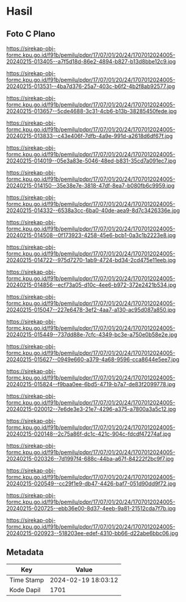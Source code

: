 # Hasil

## Foto C Plano

https://sirekap-obj-formc.kpu.go.id/f91b/pemilu/pdpr/17/07/01/20/24/1707012024005-20240215-013405--a7f5d18d-86e2-4894-b827-b13d8bbe12c9.jpg

https://sirekap-obj-formc.kpu.go.id/f91b/pemilu/pdpr/17/07/01/20/24/1707012024005-20240215-013531--4ba7d376-25a7-403c-b6f2-4b2f8ab92577.jpg

https://sirekap-obj-formc.kpu.go.id/f91b/pemilu/pdpr/17/07/01/20/24/1707012024005-20240215-013657--5cde4688-3c31-4cb6-b13b-38285450fede.jpg

https://sirekap-obj-formc.kpu.go.id/f91b/pemilu/pdpr/17/07/01/20/24/1707012024005-20240215-013833--c43e406f-7dfb-4a9e-991d-a2618d6df67f.jpg

https://sirekap-obj-formc.kpu.go.id/f91b/pemilu/pdpr/17/07/01/20/24/1707012024005-20240215-014019--05e3a83e-5046-48ed-b831-35cd7a091ec7.jpg

https://sirekap-obj-formc.kpu.go.id/f91b/pemilu/pdpr/17/07/01/20/24/1707012024005-20240215-014150--35e38e7e-3818-47df-8ea7-b080fb6c9959.jpg

https://sirekap-obj-formc.kpu.go.id/f91b/pemilu/pdpr/17/07/01/20/24/1707012024005-20240215-014332--6538a3cc-6ba0-40de-aea9-8d7c3426336e.jpg

https://sirekap-obj-formc.kpu.go.id/f91b/pemilu/pdpr/17/07/01/20/24/1707012024005-20240215-014508--0f173923-4258-45e6-bcb1-0a3c1b2223e8.jpg

https://sirekap-obj-formc.kpu.go.id/f91b/pemilu/pdpr/17/07/01/20/24/1707012024005-20240215-014722--975d7270-1ab9-4724-bd34-2cd475e11eeb.jpg

https://sirekap-obj-formc.kpu.go.id/f91b/pemilu/pdpr/17/07/01/20/24/1707012024005-20240215-014856--ecf73a05-d10c-4ee6-b972-372e2421b534.jpg

https://sirekap-obj-formc.kpu.go.id/f91b/pemilu/pdpr/17/07/01/20/24/1707012024005-20240215-015047--227e6478-3ef2-4aa7-a130-ac95d087a850.jpg

https://sirekap-obj-formc.kpu.go.id/f91b/pemilu/pdpr/17/07/01/20/24/1707012024005-20240215-015449--737dd88e-7cfc-4349-bc3e-a750e0b58e2e.jpg

https://sirekap-obj-formc.kpu.go.id/f91b/pemilu/pdpr/17/07/01/20/24/1707012024005-20240215-015627--0949e660-a379-4a68-9596-cca8644e5ee7.jpg

https://sirekap-obj-formc.kpu.go.id/f91b/pemilu/pdpr/17/07/01/20/24/1707012024005-20240215-015824--f9baa0ee-6bd5-4719-b7a7-de83f2099778.jpg

https://sirekap-obj-formc.kpu.go.id/f91b/pemilu/pdpr/17/07/01/20/24/1707012024005-20240215-020012--7e6de3e3-21e7-4296-a375-a7800a3a5c12.jpg

https://sirekap-obj-formc.kpu.go.id/f91b/pemilu/pdpr/17/07/01/20/24/1707012024005-20240215-020148--2c75a86f-dc1c-421c-904c-fdcdf47274af.jpg

https://sirekap-obj-formc.kpu.go.id/f91b/pemilu/pdpr/17/07/01/20/24/1707012024005-20240215-020326--7d1997f4-688c-44ba-a67f-84222f2bc9f7.jpg

https://sirekap-obj-formc.kpu.go.id/f91b/pemilu/pdpr/17/07/01/20/24/1707012024005-20240215-020549--cc29f1e9-db47-4426-baf7-051d90dd9f72.jpg

https://sirekap-obj-formc.kpu.go.id/f91b/pemilu/pdpr/17/07/01/20/24/1707012024005-20240215-020725--ebb36e00-8d37-4eeb-9a81-21512cda7f7b.jpg

https://sirekap-obj-formc.kpu.go.id/f91b/pemilu/pdpr/17/07/01/20/24/1707012024005-20240215-020923--518203ee-edef-4310-bb66-d22abe6bbc06.jpg


## Metadata

| Key        | Value               |
| ---------- | ------------------- |
| Time Stamp | 2024-02-19 18:03:12 |
| Kode Dapil | 1701                |




